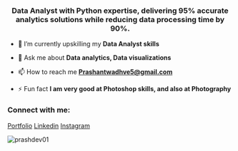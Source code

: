 <h3 align="center" > Data Analyst with Python expertise, delivering 95% accurate analytics solutions while reducing data processing time by 90%.</h3>


- 🌱 I’m currently upskilling my **Data Analyst skills** 

- 💬 Ask me about **Data analytics, Data visualizations**

- 📫 How to reach me **Prashantwadhve5@gmail.com**

- ⚡ Fun fact **I am very good at Photoshop skills, and also at Photography**

<h3 align="left">Connect with me:</h3>
<p align="left">
<a href="https://prashdev01.github.io/portfolio/">Portfolio</a>
<a href="https://www.linkedin.com/in/prashant-wadhave-48137625a/">Linkedin</a>
<a href="https://www.instagram.com/prashant_wadhave_11/">Instagram</a>

<p><img align="center" src="https://github-readme-stats.vercel.app/api/top-langs?username=prashdev01&show_icons=true&locale=en&layout=compact" alt="prashdev01" /></p>
